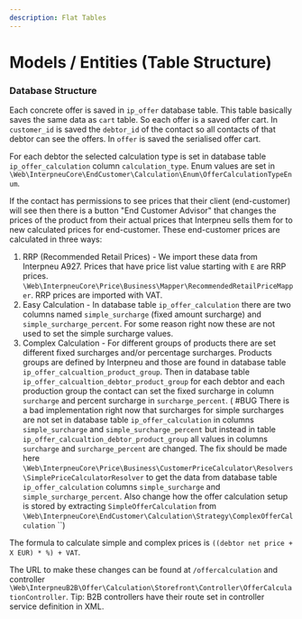 ```yaml
---
description: Flat Tables
---
```


# Models / Entities (Table Structure)

### Database Structure

Each concrete offer is saved in `ip_offer` database table. This table basically saves the same data as `cart` table. So each offer is a saved offer cart. In `customer_id` is saved the `debtor_id` of the contact so all contacts of that debtor can see the offers. In `offer` is saved the serialised offer cart.

For each debtor the selected calculation type is set in database table `ip_offer_calculation` column `calculation_type`. Enum values are set in `\Web\InterpneuCore\EndCustomer\Calculation\Enum\OfferCalculationTypeEnum`.

If the contact has permissions to see prices that their client (end-customer) will see then there is a button "End Customer Advisor" that changes the prices of the product from their actual prices that Interpneu sells them for to new calculated prices for end-customer. These end-customer prices are calculated in three ways:

1. RRP (Recommended Retail Prices) - We import these data from Interpneu A927. Prices that have price list value starting with `E` are RRP prices. `\Web\InterpneuCore\Price\Business\Mapper\RecommendedRetailPriceMapper`. RRP prices are imported with VAT.
2. Easy Calculation - In database table `ip_offer_calculation` there are two columns named `simple_surcharge` (fixed amount surcharge) and `simple_surcharge_percent`. For some reason right now these are not used to set the simple surcharge values.
3. Complex Calculation - For different groups of products there are set different fixed surcharges and/or percentage surcharges. Products groups are defined by Interpneu and those are found in database table `ip_offer_calcualtion_product_group`. Then in database table `ip_offer_calcualtion_debtor_product_group` for each debtor and each production group the contact can set the fixed surcharge in column `surcharge` and percent surcharge in `surcharge_percent`. ( #BUG There is a bad implementation right now that surcharges for simple surcharges are not set in database table `ip_offer_calculation` in columns `simple_surcharge` and `simple_surcharge_percent` but instead in table `ip_offer_calcualtion_debtor_product_group` all values in columns `surcharge` and `surcharge_percent` are changed. The fix should be made here `\Web\InterpneuCore\Price\Business\CustomerPriceCalculator\Resolvers\SimplePriceCalculatorResolver` to get the data from database table `ip_offer_calculation` columns `simple_surcharge` and `simple_surcharge_percent`. Also change how the offer calculation setup is stored by extracting `SimpleOfferCalculation` from `\Web\InterpneuCore\EndCustomer\Calculation\Strategy\ComplexOfferCalculation` \`\`)

The formula to calculate simple and complex prices is `((debtor net price + X EUR) * %) + VAT`.

The URL to make these changes can be found at `/offercalculation` and controller `\Web\InterpneuB2B\Offer\Calculation\Storefront\Controller\OfferCalculationController`. Tip: B2B controllers have their route set in controller service definition in XML.
